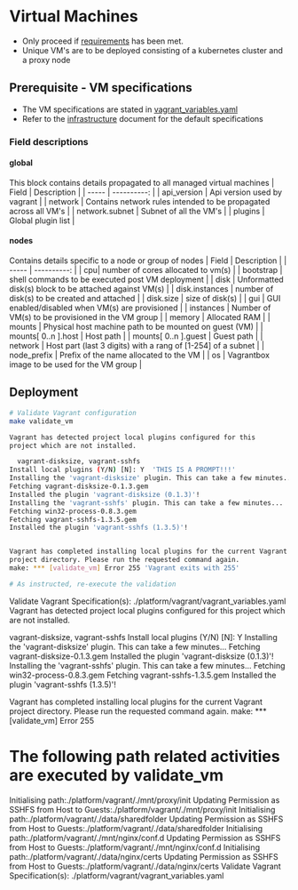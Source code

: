 # Virtual Machines
* Only proceed if [requirements](./REQUIREMENTS.md) has been met.
* Unique VM's are to be deployed consisting of a kubernetes cluster and a proxy node

## Prerequisite - VM specifications
* The VM specifications are stated in [vagrant_variables.yaml](../platform/vagrant/vagrant_variables.yaml)
* Refer to the [infrastructure](../INFRASTRUCTURE.md) document for the default specifications

### Field descriptions
#### global
This block contains details propagated to all managed virtual machines
| Field | Description |
| ----- | ----------: |
| api_version | Api version used by vagrant |
| network | Contains network rules intended to be propagated across all VM's |
| network.subnet | Subnet of all the VM's |
| plugins | Global plugin list |

#### nodes
Contains details specific to a node or group of nodes
| Field | Description |
| ----- | ----------: |
| cpu| number of cores allocated to vm(s) |
| bootstrap | shell commands to be executed post VM deployment |
| disk | Unformatted disk(s) block to be attached against VM(s) |
| disk.instances | number of disk(s) to be created and attached |
| disk.size | size of disk(s) |
| gui | GUI enabled/disabled when VM(s) are provisioned |
| instances | Number of VM(s) to be provisioned in the VM group |
| memory | Allocated RAM |
| mounts | Physical host machine path to be mounted on guest (VM) |
| mounts[ 0..n ].host | Host path |
| mounts[ 0..n ].guest | Guest path |
| network | Host part (last 3 digits) with a rang of [1-254] of a subnet |
| node_prefix | Prefix of the name allocated to the VM |
| os | Vagrantbox image to be used for the VM group |

## Deployment
```bash
# Validate Vagrant configuration
make validate_vm

Vagrant has detected project local plugins configured for this
project which are not installed.

  vagrant-disksize, vagrant-sshfs
Install local plugins (Y/N) [N]: Y  'THIS IS A PROMPT!!!'
Installing the 'vagrant-disksize' plugin. This can take a few minutes...
Fetching vagrant-disksize-0.1.3.gem
Installed the plugin 'vagrant-disksize (0.1.3)'!
Installing the 'vagrant-sshfs' plugin. This can take a few minutes...
Fetching win32-process-0.8.3.gem
Fetching vagrant-sshfs-1.3.5.gem
Installed the plugin 'vagrant-sshfs (1.3.5)'!


Vagrant has completed installing local plugins for the current Vagrant
project directory. Please run the requested command again.
make: *** [validate_vm] Error 255 'Vagrant exits with 255'

# As instructed, re-execute the validation
```




Validate Vagrant Specification(s):  ./platform/vagrant/vagrant_variables.yaml
Vagrant has detected project local plugins configured for this
project which are not installed.

  vagrant-disksize, vagrant-sshfs
Install local plugins (Y/N) [N]: Y
Installing the 'vagrant-disksize' plugin. This can take a few minutes...
Fetching vagrant-disksize-0.1.3.gem
Installed the plugin 'vagrant-disksize (0.1.3)'!
Installing the 'vagrant-sshfs' plugin. This can take a few minutes...
Fetching win32-process-0.8.3.gem
Fetching vagrant-sshfs-1.3.5.gem
Installed the plugin 'vagrant-sshfs (1.3.5)'!


Vagrant has completed installing local plugins for the current Vagrant
project directory. Please run the requested command again.
make: *** [validate_vm] Error 255

# The following path related activities are executed by validate_vm
Initialising path:./platform/vagrant/./mnt/proxy/init
Updating Permission as SSHFS from Host to Guests:./platform/vagrant/./mnt/proxy/init
Initialising path:./platform/vagrant/./data/sharedfolder
Updating Permission as SSHFS from Host to Guests:./platform/vagrant/./data/sharedfolder
Initialising path:./platform/vagrant/./mnt/nginx/conf.d
Updating Permission as SSHFS from Host to Guests:./platform/vagrant/./mnt/nginx/conf.d
Initialising path:./platform/vagrant/./data/nginx/certs
Updating Permission as SSHFS from Host to Guests:./platform/vagrant/./data/nginx/certs
Validate Vagrant Specification(s):  ./platform/vagrant/vagrant_variables.yaml